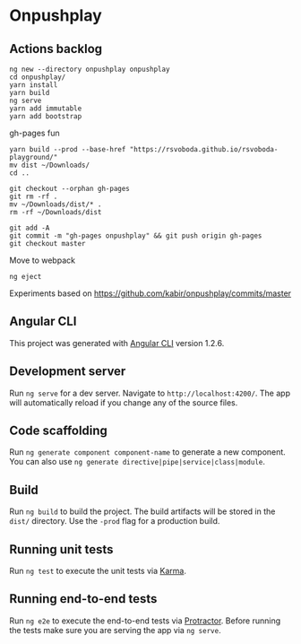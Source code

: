 # Onpushplay
## Actions backlog

```
ng new --directory onpushplay onpushplay
cd onpushplay/
yarn install
yarn build
ng serve
yarn add immutable
yarn add bootstrap
```

gh-pages fun
```
yarn build --prod --base-href "https://rsvoboda.github.io/rsvoboda-playground/"
mv dist ~/Downloads/
cd ..

git checkout --orphan gh-pages
git rm -rf .
mv ~/Downloads/dist/* .
rm -rf ~/Downloads/dist

git add -A
git commit -m "gh-pages onpushplay" && git push origin gh-pages
git checkout master
```

Move to webpack
```
ng eject
```

Experiments based on https://github.com/kabir/onpushplay/commits/master

## Angular CLI

This project was generated with [Angular CLI](https://github.com/angular/angular-cli) version 1.2.6.

## Development server

Run `ng serve` for a dev server. Navigate to `http://localhost:4200/`. The app will automatically reload if you change any of the source files.

## Code scaffolding

Run `ng generate component component-name` to generate a new component. You can also use `ng generate directive|pipe|service|class|module`.

## Build

Run `ng build` to build the project. The build artifacts will be stored in the `dist/` directory. Use the `-prod` flag for a production build.

## Running unit tests

Run `ng test` to execute the unit tests via [Karma](https://karma-runner.github.io).

## Running end-to-end tests

Run `ng e2e` to execute the end-to-end tests via [Protractor](http://www.protractortest.org/).
Before running the tests make sure you are serving the app via `ng serve`.